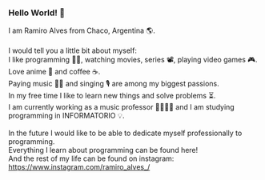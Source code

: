 ### Hello World! 👋

<!--
**RamaAlves/RamaAlves** is a ✨ _special_ ✨ repository because its `README.md` (this file) appears on your GitHub profile.

Here are some ideas to get you started:

- 🔭 I’m currently working on ...
- 🌱 I’m currently learning ...
- 👯 I’m looking to collaborate on ...
- 🤔 I’m looking for help with ...
- 💬 Ask me about ...
- 📫 How to reach me: ...
- 😄 Pronouns: ...
- ⚡ Fun fact: ...
-->
I am Ramiro Alves from Chaco, Argentina 🌎. <br><br>
I would tell you a little bit about myself:<br>
I like programming 👨‍💻, watching movies, series 📽, playing video games 🎮.<br>
Love anime 🗾 and coffee ☕.<br>
Paying music 🎸🎻 and singing 🎙 are among my biggest passions.<br>
In my free time I like to learn new things and solve problems ⏳.<br>
I am currently working as a music professor 👨🏻‍🏫🎼 and I am studying programming in INFORMATORIO 💡.<br><br>
In the future I would like to be able to dedicate myself professionally to programming.<br>
Everything I learn about programming can be found here!<br>
And the rest of my life can be found on instagram: https://www.instagram.com/ramiro_alves_/
